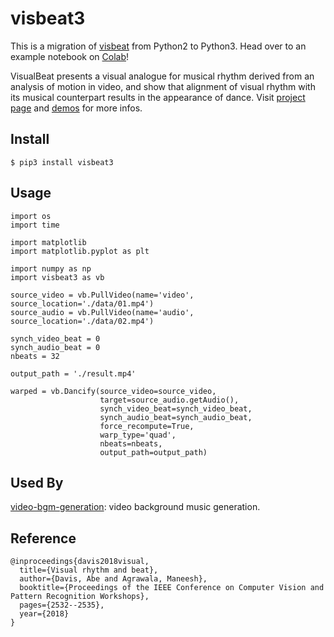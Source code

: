 # visbeat3

This is a migration of [visbeat](http://abedavis.com/visualbeat/) from Python2 to Python3. Head over to an example notebook on [Colab](https://colab.research.google.com/drive/1rYyhNtIsICk1osGrHMPr2zISwSIysCpT?usp=sharing)!

VisualBeat presents a visual analogue for musical rhythm derived from an analysis of motion in video, and show that alignment of visual rhythm with its musical counterpart results in the appearance of dance. Visit [project page](http://abedavis.com/visualbeat/) and [demos](http://abedavis.com/visualbeat/demo/) for more infos.


## Install

```
$ pip3 install visbeat3
```

## Usage

```
import os
import time

import matplotlib
import matplotlib.pyplot as plt

import numpy as np
import visbeat3 as vb

source_video = vb.PullVideo(name='video', source_location='./data/01.mp4')
source_audio = vb.PullVideo(name='audio', source_location='./data/02.mp4')

synch_video_beat = 0
synch_audio_beat = 0
nbeats = 32

output_path = './result.mp4'

warped = vb.Dancify(source_video=source_video, 
                    target=source_audio.getAudio(), 
                    synch_video_beat=synch_video_beat,
                    synch_audio_beat=synch_audio_beat, 
                    force_recompute=True, 
                    warp_type='quad',
                    nbeats=nbeats, 
                    output_path=output_path)
```

## Used By
[video-bgm-generation](https://github.com/wzk1015/video-bgm-generation): video background music generation.


## Reference
```
@inproceedings{davis2018visual,
  title={Visual rhythm and beat},
  author={Davis, Abe and Agrawala, Maneesh},
  booktitle={Proceedings of the IEEE Conference on Computer Vision and Pattern Recognition Workshops},
  pages={2532--2535},
  year={2018}
}
```
